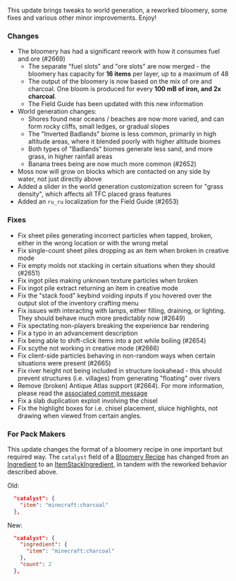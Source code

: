 This update brings tweaks to world generation, a reworked bloomery, some fixes and various other minor improvements. Enjoy!

### Changes

- The bloomery has had a significant rework with how it consumes fuel and ore (#2669)
  - The separate "fuel slots" and "ore slots" are now merged - the bloomery has capacity for **16 items** per layer, up to a maximum of 48
  - The output of the bloomery is now based on the mix of ore and charcoal. One bloom is produced for every **100 mB of iron, and 2x charcoal**.
  - The Field Guide has been updated with this new information
- World generation changes:
  - Shores found near oceans / beaches are now more varied, and can form rocky cliffs, small ledges, or gradual slopes
  - The "Inverted Badlands" biome is less common, primarily in high altitude areas, where it blended poorly with higher altitude biomes
  - Both types of "Badlands" biomes generate less sand, and more grass, in higher rainfall areas
  - Banana trees being are now much more common (#2652)
- Moss now will grow on blocks which are contacted on any side by water, not just directly above
- Added a slider in the world generation customization screen for "grass density", which affects all TFC placed grass features
- Added an `ru_ru` localization for the Field Guide (#2653)

### Fixes

- Fix sheet piles generating incorrect particles when tapped, broken, either in the wrong location or with the wrong metal
- Fix single-count sheet piles dropping as an item when broken in creative mode
- Fix empty molds not stacking in certain situations when they should (#2651)
- Fix ingot piles making unknown texture particles when broken
- Fix ingot pile extract returning an item in creative mode
- Fix the "stack food" keybind voiding inputs if you hovered over the output slot of the inventory crafting menu
- Fix issues with interacting with lamps, either filling, draining, or lighting. They should behave much more predictably now (#2649)
- Fix spectating non-players breaking the experience bar rendering
- Fix a typo in an advancement description
- Fix being able to shift-click items into a pot while boiling (#2654)
- Fix scythe not working in creative mode (#2666)
- Fix client-side particles behaving in non-random ways when certain situations were present (#2665)
- Fix river height not being included in structure lookahead - this should prevent structures (i.e. villages) from generating "floating" over rivers
- Remove (broken) Antique Atlas support (#2664). For more information, please read the [associated commit message](https://github.com/TerraFirmaCraft/TerraFirmaCraft/commit/3d8e09e9f5bc028989ffce485abed12e4af896d3)
- Fix a slab duplication exploit involving the chisel
- Fix the highlight boxes for i.e. chisel placement, sluice highlights, not drawing when viewed from certain angles.

### For Pack Makers

This update changes the format of a bloomery recipe in one important but required way. The `catalyst` field of a [Bloomery Recipe](https://terrafirmacraft.github.io/Documentation/1.20.x/data/recipes/#bloomery) has changed from an [Ingredient](https://terrafirmacraft.github.io/Documentation/1.20.x/data/ingredients/) to an [ItemStackIngredient](https://terrafirmacraft.github.io/Documentation/1.20.x/data/common-types/#item-stack-ingredients), in tandem with the reworked behavior described above.

Old:

```json
  "catalyst": {
    "item": "minecraft:charcoal"
  },
```

New:

```json
  "catalyst": {
    "ingredient": {
      "item": "minecraft:charcoal"
    },
    "count": 2
  },
```